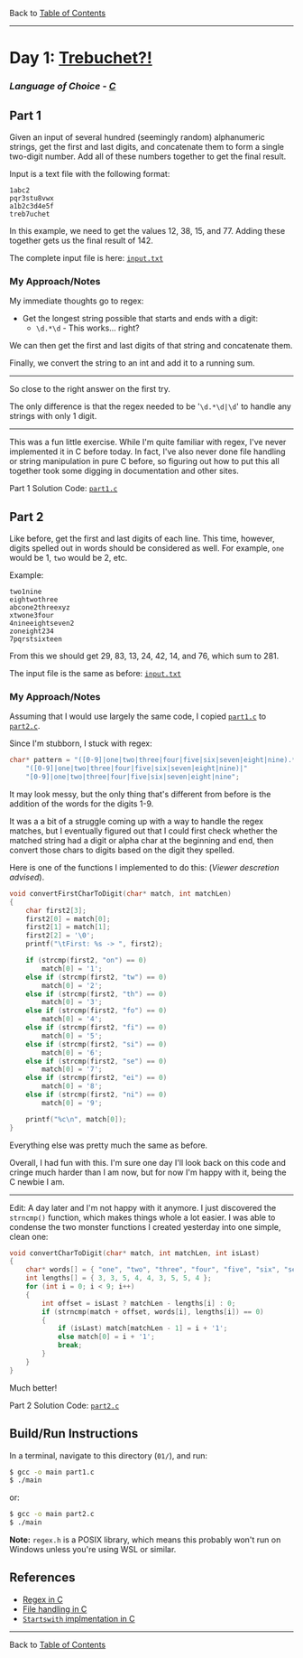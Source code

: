 Back to [Table of Contents](../README.md#table-of-contents)

---

# Day 1: [Trebuchet?!](https://adventofcode.com/2023/day/1)

### *Language of Choice - [C](https://www.cprogramming.com/)*

## Part 1

Given an input of several hundred (seemingly random) alphanumeric strings, get the first and last digits, and concatenate them to form a single two-digit number. Add all of these numbers together to get the final result.

Input is a text file with the following format:
```text
1abc2
pqr3stu8vwx
a1b2c3d4e5f
treb7uchet
```
In this example, we need to get the values 12, 38, 15, and 77. Adding these together gets us the final result of 142.

The complete input file is here: [`input.txt`](input.txt)

### My Approach/Notes

My immediate thoughts go to regex:
- Get the longest string possible that starts and ends with a digit:
    - `\d.*\d` - This works... right?

We can then get the first and last digits of that string and concatenate them.

Finally, we convert the string to an int and add it to a running sum.

---

So close to the right answer on the first try.

The only difference is that the regex needed to be
'`\d.*\d|\d`'
to handle any strings with only 1 digit.

---

This was a fun little exercise. While I'm quite familiar with regex, I've never implemented it in C before today. In fact, I've also never done file handling or string manipulation in pure C before, so figuring out how to put this all together took some digging in documentation and other sites.

Part 1 Solution Code: [`part1.c`](part1.c)

## Part 2

Like before, get the first and last digits of each line. This time, however, digits spelled out in words should be considered as well. For example, `one` would be 1, `two` would be 2, etc.

Example:
```text
two1nine
eightwothree
abcone2threexyz
xtwone3four
4nineeightseven2
zoneight234
7pqrstsixteen
```

From this we should get 29, 83, 13, 24, 42, 14, and 76, which sum to 281.

The input file is the same as before: [`input.txt`](input.txt)

### My Approach/Notes

Assuming that I would use largely the same code, I copied [`part1.c`](part1.c) to [`part2.c`](part2.c).

Since I'm stubborn, I stuck with regex:
```c
char* pattern = "([0-9]|one|two|three|four|five|six|seven|eight|nine).*"
    "([0-9]|one|two|three|four|five|six|seven|eight|nine)|"
    "[0-9]|one|two|three|four|five|six|seven|eight|nine";
```

It may look messy, but the only thing that's different from before is the addition of the words for the digits 1-9.

It was a a bit of a struggle coming up with a way to handle the regex matches, but I eventually figured out that I could first check whether the matched string had a digit or alpha char at the beginning and end, then convert those chars to digits based on the digit they spelled. 

Here is one of the functions I implemented to do this: (*Viewer descretion advised*).

```c
void convertFirstCharToDigit(char* match, int matchLen)
{
    char first2[3];
    first2[0] = match[0];
    first2[1] = match[1];
    first2[2] = '\0';
    printf("\tFirst: %s -> ", first2);

    if (strcmp(first2, "on") == 0)
        match[0] = '1';
    else if (strcmp(first2, "tw") == 0)
        match[0] = '2';
    else if (strcmp(first2, "th") == 0)
        match[0] = '3';
    else if (strcmp(first2, "fo") == 0)
        match[0] = '4';
    else if (strcmp(first2, "fi") == 0)
        match[0] = '5';
    else if (strcmp(first2, "si") == 0)
        match[0] = '6';
    else if (strcmp(first2, "se") == 0)
        match[0] = '7';
    else if (strcmp(first2, "ei") == 0)
        match[0] = '8';
    else if (strcmp(first2, "ni") == 0)
        match[0] = '9';

    printf("%c\n", match[0]);
}
```
Everything else was pretty much the same as before.

Overall, I had fun with this. I'm sure one day I'll look back on this code and
cringe much harder than I am now, but for now I'm happy with it, being the C newbie I am.

---

Edit: A day later and I'm not happy with it anymore. I just discovered the
`strncmp()` function, which makes things whole a lot easier. I was able to
condense the two monster functions I created yesterday into one simple, clean one:
```c
void convertCharToDigit(char* match, int matchLen, int isLast)
{
    char* words[] = { "one", "two", "three", "four", "five", "six", "seven", "eight", "nine" };
    int lengths[] = { 3, 3, 5, 4, 4, 3, 5, 5, 4 };
    for (int i = 0; i < 9; i++)
    {
        int offset = isLast ? matchLen - lengths[i] : 0;
        if (strncmp(match + offset, words[i], lengths[i]) == 0)
        {
            if (isLast) match[matchLen - 1] = i + '1';
            else match[0] = i + '1';
            break;
        }
    }
}
```
Much better!

Part 2 Solution Code: [`part2.c`](part2.c)

## Build/Run Instructions

In a terminal, navigate to this directory (`01/`), and run:
```bash
$ gcc -o main part1.c
$ ./main
```
or:
```bash
$ gcc -o main part2.c
$ ./main
```
**Note:** `regex.h` is a POSIX library, which means this probably won't run on Windows unless you're using WSL or similar.

## References

- [Regex in C](https://www.geeksforgeeks.org/regular-expressions-in-c/)
- [File handling in C](https://www.geeksforgeeks.org/basics-file-handling-c/)
- [`Startswith` implmentation in C](https://stackoverflow.com/questions/4770985/how-to-check-if-a-string-starts-with-another-string-in-c)

---

Back to [Table of Contents](../README.md#table-of-contents)